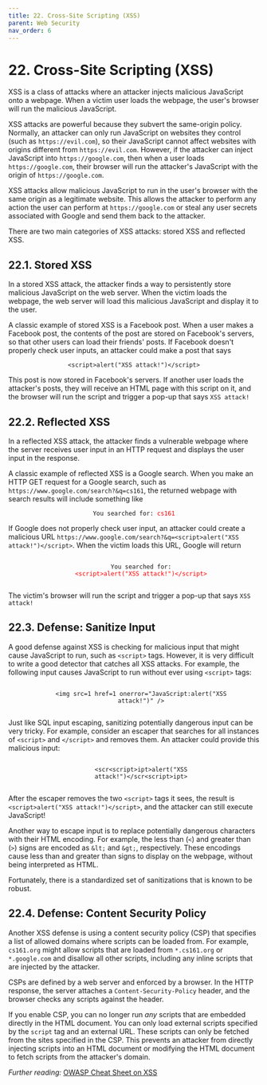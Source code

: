 ```yaml
---
title: 22. Cross-Site Scripting (XSS)
parent: Web Security
nav_order: 6
---
```


# 22. Cross-Site Scripting (XSS)

XSS is a class of attacks where an attacker injects malicious JavaScript onto a
webpage. When a victim user loads the webpage, the user's browser will run the
malicious JavaScript.

XSS attacks are powerful because they subvert the same-origin policy. Normally,
an attacker can only run JavaScript on websites they control (such as
`https://evil.com`), so their JavaScript cannot affect websites with origins
different from `https://evil.com`. However, if the attacker can inject JavaScript
into `https://google.com`, then when a user loads `https://google.com`, their
browser will run the attacker's JavaScript with the origin of
`https://google.com`.

XSS attacks allow malicious JavaScript to run in the user's browser with the
same origin as a legitimate website. This allows the attacker to perform any
action the user can perform at `https://google.com` or steal any user secrets
associated with Google and send them back to the attacker.

There are two main categories of XSS attacks: stored XSS and reflected XSS.

## 22.1. Stored XSS

In a stored XSS attack, the attacker finds a way to persistently store malicious
JavaScript on the web server. When the victim loads the webpage, the web server
will load this malicious JavaScript and display it to the user.

A classic example of stored XSS is a Facebook post. When a user makes a Facebook
post, the contents of the post are stored on Facebook's servers, so that other
users can load their friends' posts. If Facebook doesn't properly check user
inputs, an attacker could make a post that says

<p style="text-align: center">
  <code>&lt;script&gt;alert(&quot;XSS attack!&quot;)&lt;/script&gt;</code>
</p>

This post is now stored in Facebook's servers. If another user loads the
attacker's posts, they will receive an HTML page with this script on it, and the
browser will run the script and trigger a pop-up that says `XSS attack!`

## 22.2. Reflected XSS

In a reflected XSS attack, the attacker finds a vulnerable webpage where the
server receives user input in an HTTP request and displays the user input in the
response.

A classic example of reflected XSS is a Google search. When you make an HTTP GET
request for a Google search, such as `https://www.google.com/search?&q=cs161`,
the returned webpage with search results will include something like

<p style="text-align: center">
  <code>You searched for: <span style="color: red">cs161</span></code>
</p>

If Google does not properly check user input, an attacker could create a
malicious URL `https://www.google.com/search?&q=<script>alert("XSS
attack!")</script>`. When the victim loads this URL, Google will return

<p style="text-align: center">
  <code>
    You searched for:
    <span style="color: red"
      >&lt;script&gt;alert(&quot;XSS attack!&quot;)&lt;/script&gt;</span
    >
  </code>
</p>

The victim's browser will run the script and trigger a pop-up that says `XSS
attack!`

## 22.3. Defense: Sanitize Input

A good defense against XSS is checking for malicious input that might cause
JavaScript to run, such as `<script>` tags. However, it is very difficult to
write a good detector that catches all XSS attacks. For example, the following
input causes JavaScript to run without ever using `<script>` tags:

<p style="text-align: center">
  <code>
    &lt;img src=1 href=1 onerror=&quot;JavaScript:alert(&quot;XSS
    attack!&quot;)&quot; /&gt;
  </code>
</p>

Just like SQL input escaping, sanitizing potentially dangerous input can be very
tricky. For example, consider an escaper that searches for all instances of
`<script>` and `</script>` and removes them. An attacker could provide this
malicious input:

<p style="text-align: center">
  <code>
    &lt;scr&lt;script&gt;ipt&gt;alert(&quot;XSS
    attack!&quot;)&lt;/scr&lt;script&gt;ipt&gt;
  </code>
</p>

After the escaper removes the two `<script>` tags it sees, the result is
`<script>alert("XSS attack!")</script>`, and the attacker can still execute
JavaScript!

Another way to escape input is to replace potentially dangerous characters with
their HTML encoding. For example, the less than (`<`) and greater than (`>`)
signs are encoded as `&lt;` and `&gt;`, respectively. These encodings cause less
than and greater than signs to display on the webpage, without being interpreted
as HTML.

Fortunately, there is a standardized set of sanitizations that is known to be
robust.

## 22.4. Defense: Content Security Policy

Another XSS defense is using a content security policy (CSP) that specifies a
list of allowed domains where scripts can be loaded from.  For example,
`cs161.org` might allow scripts that are loaded from `*.cs161.org` or
`*.google.com` and disallow all other scripts, including any inline scripts that
are injected by the attacker.

CSPs are defined by a web server and enforced by a browser. In the HTTP
response, the server attaches a `Content-Security-Policy` header, and the
browser checks any scripts against the header.

If you enable CSP, you can no longer run *any* scripts that are embedded
directly in the HTML document. You can only load external scripts specified by
the `script` tag and an external URL. These scripts can only be fetched from the
sites specified in the CSP. This prevents an attacker from directly injecting
scripts into an HTML document or modifying the HTML document to fetch scripts
from the attacker's domain.

_Further reading:_ [OWASP Cheat Sheet on
XSS](https://owasp.org/www-community/attacks/xss/)
